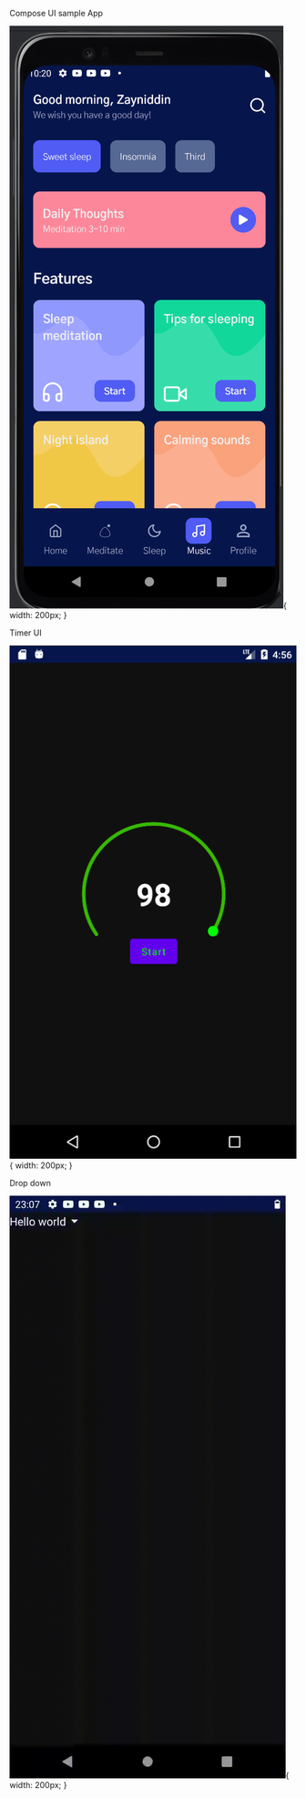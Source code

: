 Compose UI sample App

![](screenshots/screen_1.png){ width: 200px; }

Timer UI

![](screenshots/timer_screenshot.png){ width: 200px; }

Drop down

![](screenshots/dropdown.gif){ width: 200px; }
